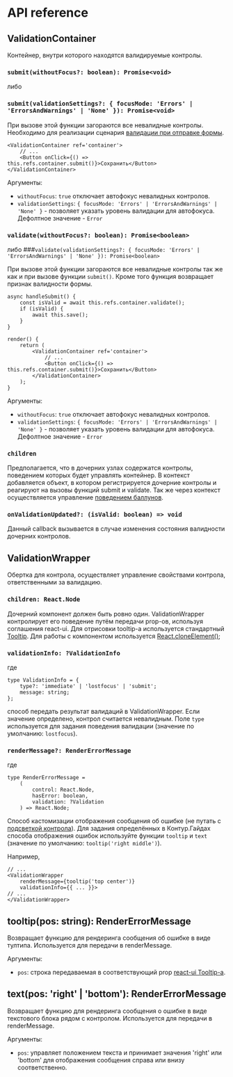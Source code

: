 # API reference

## ValidationContainer

Контейнер, внутри которого находятся валидируемые контролы.

### `submit(withoutFocus?: boolean): Promise<void>`
либо
### `submit(validationSettings?: { focusMode: 'Errors' | 'ErrorsAndWarnings' | 'None' }): Promise<void>`

При вызове этой функции загораются все невалидные контролы. Необходимо для реализации
сценария [валидации при отправке формы](https://guides.kontur.ru/principles/validation/#07).


    <ValidationContainer ref='container'>
        // ...
        <Button onClick={() => this.refs.container.submit()}>Сохранить</Button>
    </ValidationContainer>

Аргументы:

- `withoutFocus`: `true` отключает автофокус невалидных контролов.
- `validationSettings`: `{ focusMode: 'Errors' | 'ErrorsAndWarnings' | 'None' }` - позволяет указать уровень валидации для автофокуса. Дефолтное значение -  `Error`


### `validate(withoutFocus?: boolean): Promise<boolean>`
либо
###`validate(validationSettings?: { focusMode: 'Errors' | 'ErrorsAndWarnings' | 'None' }): Promise<boolean>`

При вызове этой функции загораются все невалидные контролы так же как и при вызове
функции `submit()`. Кроме того функция возвращает признак валидности формы.

    async handleSubmit() {
        const isValid = await this.refs.container.validate();
        if (isValid) {
            await this.save();
        }
    }

    render() {
        return (
            <ValidationContainer ref='container'>
                // ...
                <Button onClick={() => this.refs.container.submit()}>Сохранить</Button>
            </ValidationContainer>
        );
    }

Аргументы:

- `withoutFocus`: `true` отключает автофокус невалидных контролов.
- `validationSettings`: `{ focusMode: 'Errors' | 'ErrorsAndWarnings' | 'None' }` - позволяет указать уровень валидации для автофокуса. Дефолтное значение -  `Error`

### `children`

Предполагается, что в дочерних узлах содержатся контролы, поведением
которых будет управлять контейнер. В контекст добавляется объект,
в котором регистрируется дочерние контролы и реагируют на вызовы функций submit
и validate. Так же через контекст осуществляется
управление [поведением баллунов](https://guides.kontur.ru/principles/validation/#16).

### `onValidationUpdated?: (isValid: boolean) => void`

Данный callback вызывается в случае изменения состояния валидности дочерних контролов.

## ValidationWrapper

Обертка для контрола, осуществляет управление свойствами контрола, ответственными за
валидацию.

### `children: React.Node`

Дочерний компонент должен быть ровно один. ValidationWrapper контролирует его поведение путём передачи
prop-ов, используя соглашения react-ui. Для отрисовки tooltip-а используется стандартный
[Tooltip](https://tech.skbkontur.ru/react-ui/#/components/Tooltip). Для работы с компонентом используется
[React.cloneElement()](https://facebook.github.io/react/docs/react-api.html#cloneelement);

### `validationInfo: ?ValidationInfo`

где

    type ValidationInfo = {
        type?: 'immediate' | 'lostfocus' | 'submit';
        message: string;
    };

способ передать результат валидаций в ValidationWrapper. Если значение определено, контрол считается
невалидным. Поле `type` используется для задания поведения валидации (значение по умолчанию: `lostfocus`).

### `renderMessage?: RenderErrorMessage`

где

    type RenderErrorMessage =
        (
            control: React.Node,
            hasError: boolean,
            validation: ?Validation
        ) => React.Node;

Способ кастомизации отображения сообщения об ошибке (не путать с
[подсветкой контрола](https://guides.kontur.ru/principles/validation/#13)).
Для задания определённых в Контур.Гайдах способа отображения ошибок используйте функции `tooltip` и `text`
(значение по умолчанию: `tooltip('right middle')`).

Например,

    // ...
    <ValidationWrapper
        renderMessage={tooltip('top center')}
        validationInfo={{ ... }}>
    // ...
    </ValidationWrapper>

## tooltip(pos: string): RenderErrorMessage

Возвращает функцию для рендеринга сообщения об ошибке в виде тултипа. Используется для передачи в renderMessage.

Аргументы:

- `pos`: строка передаваемая в соответствующий prop [react-ui Tooltip-а](https://tech.skbkontur.ru/react-ui/#/components/Tooltip).

## text(pos: 'right' | 'bottom'): RenderErrorMessage

Возвращает функцию для рендеринга сообщения о ошибке в виде текстового блока рядом с контролом.
Используется для передачи в renderMessage.

Аргументы:

- `pos`: управляет положением текста и принимает значения 'right' или 'bottom' для отображения сообщения справа или внизу соответственно.
